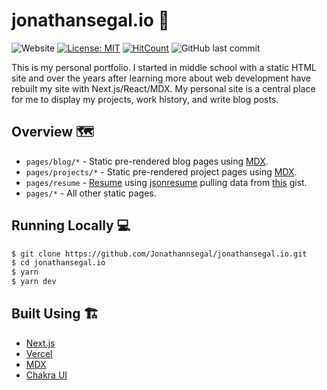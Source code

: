 # jonathansegal.io 🚀
![Website](https://img.shields.io/website?down_color=red&down_message=down&up_color=green&up_message=up&url=http%3A%2F%2Fjonathansegal.io%2F)
[![License: MIT](https://img.shields.io/badge/License-MIT-green.svg)](https://opensource.org/licenses/MIT) 
[![HitCount](http://hits.dwyl.com/jonathannsegal/jonathansegal.io.svg)](http://hits.dwyl.com/jonathannsegal/jonathansegal.io)
![GitHub last commit](https://img.shields.io/github/last-commit/jonathannsegal/jonathansegal.io)

This is my personal portfolio. I started in middle school with a static HTML site and over the years after learning more about web development have rebuilt my site with Next.js/React/MDX. My personal site is a central place for me to display my projects, work history, and write blog posts.

## Overview 🗺️

- `pages/blog/*` - Static pre-rendered blog pages using [MDX](https://github.com/mdx-js/mdx).
- `pages/projects/*` - Static pre-rendered project pages using [MDX](https://github.com/mdx-js/mdx).
- `pages/resume` - [Resume](https://jonathansegal.io/resume) using [jsonresume](https://jsonresume.org/) pulling data from [this](https://gist.github.com/Jonathannsegal/d6f32a17e24add157a4f51781d97e943) gist.
- `pages/*` - All other static pages.

## Running Locally 💻

```bash
$ git clone https://github.com/Jonathannsegal/jonathansegal.io.git
$ cd jonathansegal.io
$ yarn
$ yarn dev
```

## Built Using 🏗️

- [Next.js](https://nextjs.org/)
- [Vercel](https://vercel.com)
- [MDX](https://github.com/mdx-js/mdx)
- [Chakra UI](https://chakra-ui.com/)